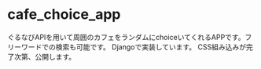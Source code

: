 # cafe_choice_app
ぐるなびAPIを用いて周囲のカフェをランダムにchoiceいてくれるAPPです。フリーワードでの検索も可能です。
Djangoで実装しています。
CSS組み込みが完了次第、公開します。
